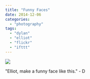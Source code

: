 ```yaml
---
title: "Funny Faces"
date: 2014-12-06
categories: 
  - "photography"
tags: 
  - "dylan"
  - "elliot"
  - "flickr"
  - "ifttt"
---
```


![](https://farm8.staticflickr.com/7558/15959007471_cc5c14c63a_b.jpg)  

"Elliot, make a funny face like this." - D
